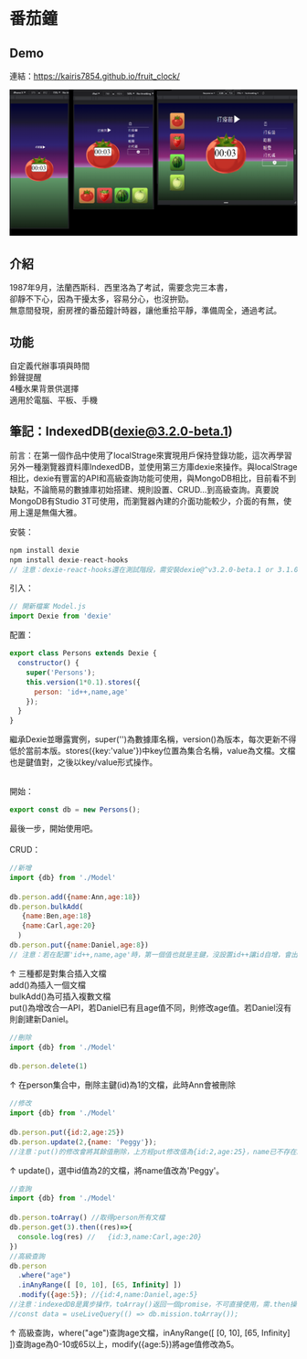 # 番茄鐘
## Demo
連結：https://kairis7854.github.io/fruit_clock/


![image](ReadMeIMG.png)
## 介紹
1987年9月，法蘭西斯科．西里洛為了考試，需要念完三本書，\
卻靜不下心，因為干擾太多，容易分心，也沒拚勁。\
無意間發現，廚房裡的番茄鐘計時器，讓他重拾平靜，準備周全，通過考試。

## 功能
自定義代辦事項與時間\
鈴聲提醒\
4種水果背景供選擇\
適用於電腦、平板、手機


## 筆記：IndexedDB(dexie@3.2.0-beta.1)
前言：在第一個作品中使用了localStrage來實現用戶保持登錄功能，這次再學習另外一種瀏覽器資料庫IndexedDB，並使用第三方庫dexie來操作。與localStrage相比，dexie有豐富的API和高級查詢功能可使用，與MongoDB相比，目前看不到缺點，不論簡易的數據庫初始搭建、規則設置、CRUD...到高級查詢。真要說MongoDB有Studio 3T可使用，而瀏覽器內建的介面功能較少，介面的有無，使用上還是無傷大雅。

安裝：
```js
npm install dexie
npm install dexie-react-hooks
// 注意：dexie-react-hooks還在測試階段，需安裝dexie@^v3.2.0-beta.1 or 3.1.0-alpha.1 以上(含)才可使用。
```
引入：
```js
// 開新檔案 Model.js
import Dexie from 'dexie'
```
配置：
```js
export class Persons extends Dexie {
  constructor() {
    super('Persons');
    this.version(1*0.1).stores({
      person: 'id++,name,age'
    });
  }
}
```
繼承Dexie並曝露實例，super('')為數據庫名稱，version()為版本，每次更新不得低於當前本版。stores({key:'value'})中key位置為集合名稱，value為文檔。文檔也是鍵值對，之後以key/value形式操作。

\
開始：
```js
export const db = new Persons();
```
最後一步，開始使用吧。\
\
CRUD：
```js
//新增
import {db} from './Model'

db.person.add({name:Ann,age:18})
db.person.bulkAdd(
   {name:Ben,age:18}
   {name:Carl,age:20}
  )
db.person.put({name:Daniel,age:8})
// 注意：若在配置'id++,name,age'時，第一個值也就是主鍵，沒設置id++讓id自增，會出現相同id名報錯。另一種方法是自創主鍵，使用id產生器為id命名
```
↑ 三種都是對集合插入文檔\
add()為插入一個文檔\
bulkAdd()為可插入複數文檔\
put()為增改合一API，若Daniel已有且age值不同，則修改age值。若Daniel沒有則創建新Daniel。


```js
//刪除
import {db} from './Model'

db.person.delete(1)
```
↑ 在person集合中，刪除主鍵(id)為1的文檔，此時Ann會被刪除
```js
//修改
import {db} from './Model'

db.person.put({id:2,age:25})
db.person.update(2,{name: 'Peggy'});
//注意：put()的修改會將其餘值刪除，上方經put修改值為{id:2,age:25}，name已不存在。而update()只修改指定值，不會動到其餘的值
```
↑ update()，選中id值為2的文檔，將name值改為'Peggy'。
```js
//查詢
import {db} from './Model'

db.person.toArray() //取得person所有文檔
db.person.get(3).then((res)=>{
  console.log(res) //   {id:3,name:Carl,age:20}
})
//高級查詢
db.person
  .where("age")
  .inAnyRange([ [0, 10], [65, Infinity] ])
  .modify({age:5}); //{id:4,name:Daniel,age:5}
//注意：indexedDB是異步操作，toArray()返回一個promise，不可直接使用，需.then操作成功回調或可使用 hook(測試階段)取值
//const data = useLiveQuery(() => db.mission.toArray());

```
↑ 高級查詢，where("age")查詢age文檔，inAnyRange([ [0, 10], [65, Infinity] ])查詢age為0-10或65以上，modify({age:5})將age值修改為5。